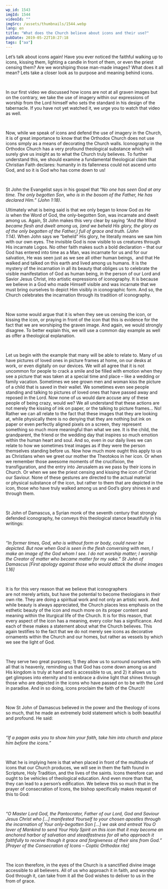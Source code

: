 ```yaml
---
wp_id: 1543
imgId: 1544
videoId: ""
imgSrc: /assets/thumbnails/1544.webp
lang: en
title: "What does the Church believe about icons and their use?"
pubDate: 2019-05-22T10:27:18
tags: ["aa"]
---
```


<!-- page: 6 -->

<p><span data-contrast="auto">Let’s</span><span data-contrast="auto"> talk about icons again! Have you ever noticed the faithful walking up to icons, kissing them, lighting a candle in front of them, or even the priest censing them? Are we worshiping those man-made images? What does it all mean? </span><span data-contrast="auto">Lets</span><span data-contrast="auto"> take a </span><span data-contrast="auto">closer look as to purpose and meaning behind icons. </span><span data-ccp-props="{&quot;201341983&quot;:0,&quot;335559739&quot;:200,&quot;335559740&quot;:276}"> </span></p>
<p><span data-contrast="auto"> </span></p>
<p><span data-contrast="auto">In our first video we discussed how icons are not at all graven images but on the contrary, we take the use of imagery within our expressions of worship from the Lord himself who sets the standard in his design of the tabernacle. If you have not yet watched it, we urge you to watch that video as well. </span><span data-ccp-props="{&quot;201341983&quot;:0,&quot;335559739&quot;:200,&quot;335559740&quot;:276}"> </span></p>
<p><span data-ccp-props="{&quot;201341983&quot;:0,&quot;335559739&quot;:200,&quot;335559740&quot;:276}"> </span></p>
<p><span data-contrast="auto">Now, while we speak of icons and defend the use of imagery in the Church, it is of great importance to know that the Orthodox Church does not use icons simply as a </span><span data-contrast="auto">means of decorating the Church walls. Iconography in the Orthodox Church has a very profound theological substance which will surely give us insight as to what the Church truly believes. To further understand this, we should examine a fundamental theological claim that Christian Faith </span><span data-contrast="auto">declares:</span><span data-contrast="auto"> humanity in its fallenness could not ascend unto God, and so it is God who has come down to us! </span><span data-ccp-props="{&quot;201341983&quot;:0,&quot;335559739&quot;:200,&quot;335559740&quot;:276}"> </span></p>
<p><span data-ccp-props="{&quot;201341983&quot;:0,&quot;335559739&quot;:200,&quot;335559740&quot;:276}"> </span></p>
<p><span data-contrast="auto">St John the Evangelist says in his gospel that “</span><i><span data-contrast="auto">No one has seen God at any time. The only begotten Son, who is in the bosom of the Father, He has declared Him.</span></i><i><span data-contrast="auto">”</span></i><i><span data-contrast="auto"> (John 1:18)</span></i><span data-contrast="auto">. </span><span data-ccp-props="{&quot;201341983&quot;:0,&quot;335559739&quot;:200,&quot;335559740&quot;:276}"> </span></p>
<p><span data-contrast="auto">Ultimately what is being said is that we only began to know God </span><i><span data-contrast="auto">as He is</span></i><span data-contrast="auto"> when the Word of God, the only-begotten Son, was incarnate and dwelt among us. Again, St John makes this very clear by saying </span><i><span data-contrast="auto">“And the Word became flesh and dwelt among us, </span></i><i><span data-contrast="auto">(</span></i><i><span data-contrast="auto">and we beheld His glory,</span></i><i><span data-contrast="auto"> </span></i><i><span data-contrast="auto">the glory as of the only begotten of the Father,) full of grace and truth.</span></i><i><span data-contrast="auto"> (John 1:14)</span></i><i><span data-contrast="auto">.</span></i><span data-contrast="auto"> When John says we “beheld” His glory, he literally means we saw him with our own eyes. The invisible God is now visible to us creatures through His incarnate Logos. No other faith makes such a bold declaration – that our God has entered into time as a Man, was incarnate for us and for our salvation, He was seen just as we see all other human beings,  and that He walked and talked on this earth and lived among us humans. It is the mystery of the incarnation in all its beauty that obliges us to celebrate the visible manifestation of God as human being, in the person of our Lord and Savior Jesus Christ, into artistic expressions of iconography. It is because we believe in a God who made Himself visible and was incarnate that we must bring ourselves to depict Him visibly in iconographic form. And so, the Church celebrates the incarnation through its tradition of iconography.  </span><span data-ccp-props="{&quot;201341983&quot;:0,&quot;335559739&quot;:200,&quot;335559740&quot;:276}"> </span></p>
<p>&nbsp;</p>
<p><span data-contrast="auto">Now some would argue that it is when they see us censing the icon, or kissing the icon, or praying in front of the icon that this is evidence for the fact that we are worshiping the graven image. And again, we would strongly disagree. To better explain this, we will use a common day example as well as offer a theological explanation.  </span><span data-ccp-props="{&quot;201341983&quot;:0,&quot;335559739&quot;:200,&quot;335559740&quot;:276}"> </span></p>
<p><span data-ccp-props="{&quot;201341983&quot;:0,&quot;335559739&quot;:200,&quot;335559740&quot;:276}"> </span></p>
<p><span data-contrast="auto">Let us begin with the example that many will be able to relate to. Many of us have pictures of loved ones in picture frames at home, on our desks at work, or even digitally on our devices. We will all agree that it is not uncommon for people to crack a smile and be filled with emotion when they see a picture that was taken at a special time and place – like a wedding or family vacation. Sometimes we see grown men and woman kiss the picture of a child that is saved in their wallet. We sometimes even see people standing and talking to pictures of loved ones that have passed away and reposed in the Lord. Now none of us would dare accuse any of these people of being </span><span data-contrast="auto">crazy,</span><span data-contrast="auto"> would we? We all understand that these actions are not merely the kissing of ink on paper, or the talking to picture frames&#8230; No! Rather we can all relate to the fact that these images that they are looking at, while </span><span data-contrast="auto">physically</span><span data-contrast="auto"> there is no denying that they are nothing but ink on paper or even perfectly aligned pixels on a screen, they represent something so much more meaningful </span><span data-contrast="auto">than what we see</span><span data-contrast="auto">. It is the child, the grandparent, the friend or the wedding day that inspires so much emotion within the human heart and soul. And so, even in our daily lives we can relate to how we sometimes treat images as if they were the person themselves standing before us. Now how much more ought this apply to us as Christians when we greet our mother the Theotokos in her icon. Or when we remember those awesome moments of the crucifixion, the transfiguration, and the entry into Jerusalem as we pass by their icons in Church. Or when we see the priest censing and kissing the icon of Christ our Saviour. None of these gestures are directed to the actual material or </span><span data-contrast="auto">physical </span><span data-contrast="auto">substance of the icon, but rather to them that are depicted in the icon, those who have truly walked among us and God’s glory </span><span data-contrast="auto">shines</span><span data-contrast="auto"> in and through them. </span><span data-ccp-props="{&quot;201341983&quot;:0,&quot;335559739&quot;:200,&quot;335559740&quot;:276}"> </span></p>
<p><span data-ccp-props="{&quot;201341983&quot;:0,&quot;335559739&quot;:200,&quot;335559740&quot;:276}"> </span></p>
<p><span data-contrast="auto">St John of Damascus, a Syrian monk of the seventh century that strongly defended iconography, he conveys this theological stance beautifully in his writings: </span><span data-ccp-props="{&quot;201341983&quot;:0,&quot;335559739&quot;:200,&quot;335559740&quot;:276}"> </span></p>
<p><span data-ccp-props="{&quot;201341983&quot;:0,&quot;335559739&quot;:200,&quot;335559740&quot;:276}"> </span></p>
<p><i><span data-contrast="auto">“In former times, God, who is without form or body, could never be depicted. But now when God is seen in the flesh conversing with men, I make an image of the God whom I see. I do not worship matter; I worship the Creator of matter who became matter for my sake.” St John of Damascus</span></i><i><span data-contrast="auto"> </span></i><i><span data-contrast="auto">[First apology against those who would attack the divine images 1.16]</span></i><span data-ccp-props="{&quot;201341983&quot;:0,&quot;335559739&quot;:200,&quot;335559740&quot;:276}"> </span></p>
<p><span data-ccp-props="{&quot;201341983&quot;:0,&quot;335559739&quot;:200,&quot;335559740&quot;:276}"> </span></p>
<p><span data-contrast="auto">It is for this very reason that we believe that iconographers are </span><span data-contrast="auto">not </span><span data-contrast="auto">merely </span><span data-contrast="auto">artists, but</span><span data-contrast="auto"> have the potential to become theologians in their own rite. They are doing a spiritual work and not only an artistic work. And while beauty is always appreciated, the Church places less emphasis on the esthetic beauty of the icon and much more on its proper content and meaning within the liturgical life of the Church. It is for this reason, that every aspect of the icon has a meaning, every color has a significance. And each of these makes a statement about what the Church believes. This again testifies to the fact that we do not merely see icons as decorative ornaments within the Church and our homes, but rather as vessels by which we see the light of God. </span><span data-ccp-props="{&quot;201341983&quot;:0,&quot;335559739&quot;:200,&quot;335559740&quot;:276}"> </span></p>
<p><span data-ccp-props="{&quot;201341983&quot;:0,&quot;335559739&quot;:200,&quot;335559740&quot;:276}"> </span></p>
<p><span data-contrast="auto">They serve two great purposes; 1) they allow us to surround ourselves with all that is heavenly, reminding us that God has come down among us and His kingdom is truly at hand and is accessible to us, and 2) it allows us to get glimpses into eternity and to embrace a divine light that shines through those who </span><span data-contrast="auto">are </span><span data-contrast="auto">depicted in the icons who have passed on to be with the Lord in paradise. And in so doing, icons proclaim the faith of the Church!</span><span data-ccp-props="{&quot;201341983&quot;:0,&quot;335559739&quot;:200,&quot;335559740&quot;:276}"> </span></p>
<p><span data-ccp-props="{&quot;201341983&quot;:0,&quot;335559739&quot;:200,&quot;335559740&quot;:276}"> </span></p>
<p><span data-contrast="auto">Now St John of Damascus believed in the power and the theology of icons so much, that he made an extremely bold statement which is both beautiful and profound. He said: </span><span data-ccp-props="{&quot;201341983&quot;:0,&quot;335559739&quot;:200,&quot;335559740&quot;:276}"> </span></p>
<p><span data-ccp-props="{&quot;201341983&quot;:0,&quot;335559739&quot;:200,&quot;335559740&quot;:276}"> </span></p>
<p><i><span data-contrast="auto">“If a pagan asks you to show him your faith, take him into church and place him before the icons.”</span></i><span data-ccp-props="{&quot;201341983&quot;:0,&quot;335559739&quot;:200,&quot;335559740&quot;:276}"> </span></p>
<p><span data-ccp-props="{&quot;201341983&quot;:0,&quot;335559739&quot;:200,&quot;335559740&quot;:276}"> </span></p>
<p><span data-contrast="auto">What he is implying here is that when placed in front of the multitude of icons that our Church produces, we will see in them the faith found in Scripture, Holy Tradition, and the lives of the saints. Icons therefore can and ought to be vehicles of theological education. And even more than that, they can lead to a person’s edification. We believe this so much that in the prayer of consecration of Icons</span><span data-contrast="auto">, the bishop </span><span data-contrast="auto">specifically makes request of this to God: </span><span data-ccp-props="{&quot;201341983&quot;:0,&quot;335559739&quot;:200,&quot;335559740&quot;:276}"> </span></p>
<p><span data-ccp-props="{&quot;201341983&quot;:0,&quot;335559739&quot;:200,&quot;335559740&quot;:276}"> </span></p>
<p><i><span data-contrast="auto">“O Master Lord God, the Pantocrator, Father of our Lord, God and Saviour Jesus Christ who […] manifested Yourself to your chosen apostles through the incarnation of Your only-begotten Son […] we ask and entreat You O lover of Mankind to send Your Holy Spirit on this icon that it may become an anchored harbor of salvation and steadfastness for all who approach it faithfully to receive though it grace and forgiveness of their sins from God.” [Prayer of the Consecration of Icons – Coptic Orthodox rite] </span></i><span data-ccp-props="{&quot;201341983&quot;:0,&quot;335559739&quot;:200,&quot;335559740&quot;:276}"> </span></p>
<p><span data-ccp-props="{&quot;201341983&quot;:0,&quot;335559739&quot;:200,&quot;335559740&quot;:276}"> </span></p>
<p><span data-contrast="auto">The </span><span data-contrast="auto">icon</span><span data-contrast="auto"> therefore, in the eyes of the Church is a sanctified divine image accessible to all believers. All of us who approach it in faith, and worship God through it, can take from it all the God wishes to deliver to us in the from of grace.</span></p>

